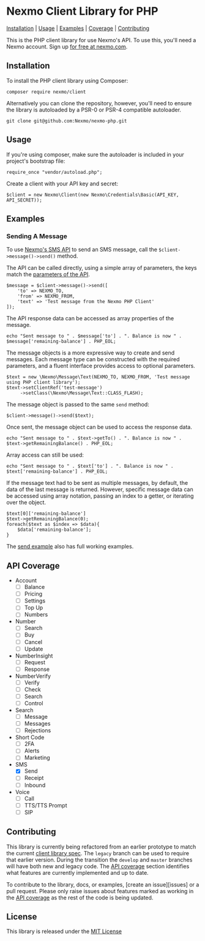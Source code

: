 Nexmo Client Library for PHP 
============================

[Installation](#Installation) | [Usage](#Usage) |  [Examples](#Examples) | [Coverage](#API-Coverage) | [Contributing](#Contributing)  

This is the PHP client library for use Nexmo's API. To use this, you'll need a Nexmo account. Sign up [for free at 
nexmo.com][signup].

Installation
------------

To install the PHP client library using Composer:

    composer require nexmo/client

Alternatively you can clone the repository, however, you'll need to ensure the library is autoloaded by a PSR-0 or PSR-4
compatible autoloader.

    git clone git@github.com:Nexmo/nexmo-php.git

Usage
-----

If you're using composer, make sure the autoloader is included in your project's bootstrap file:

    require_once "vendor/autoload.php";
    
Create a client with your API key and secret:

    $client = new Nexmo\Client(new Nexmo\Credentials\Basic(API_KEY, API_SECRET));     

Examples
--------

### Sending A Message

To use [Nexmo's SMS API][doc_sms] to send an SMS message, call the `$client->message()->send()` method.

The API can be called directly, using a simple array of parameters, the keys match the [parameters of the API][doc_sms].

    $message = $client->message()->send([
        'to' => NEXMO_TO,
        'from' => NEXMO_FROM,
        'text' => 'Test message from the Nexmo PHP Client'
    ]);
    
The API response data can be accessed as array properties of the message. 

    echo "Sent message to " . $message['to'] . ". Balance is now " . $message['remaining-balance'] . PHP_EOL;
    
The message objects is a more expressive way to create and send messages. Each message type can be constructed with the 
required parameters, and a fluent interface provides access to optional parameters.

    $text = new \Nexmo\Message\Text(NEXMO_TO, NEXMO_FROM, 'Test message using PHP client library');
    $text->setClientRef('test-message')
         ->setClass(\Nexmo\Message\Text::CLASS_FLASH);

The message object is passed to the same `send` method:

    $client->message()->send($text);
    
Once sent, the message object can be used to access the response data.

    echo "Sent message to " . $text->getTo() . ". Balance is now " . $text->getRemainingBalance() . PHP_EOL;
    
Array access can still be used:

    echo "Sent message to " . $text['to'] . ". Balance is now " . $text['remaining-balance'] . PHP_EOL;
    
If the message text had to be sent as multiple messages, by default, the data of the last message is returned. However,
specific message data can be accessed using array notation, passing an index to a getter, or iterating over the object.

    $text[0]['remaining-balance']
    $text->getRemainingBalance(0);
    foreach($text as $index => $data){
        $data['remaining-balance'];
    }

The [send example][send_example] also has full working examples.

API Coverage
------------

* Account
    * [ ] Balance
    * [ ] Pricing
    * [ ] Settings
    * [ ] Top Up
    * [ ] Numbers
* Number
    * [ ] Search
    * [ ] Buy
    * [ ] Cancel
    * [ ] Update
* NumberInsight
    * [ ] Request
    * [ ] Response
* NumberVerify
    * [ ] Verify
    * [ ] Check
    * [ ] Search
    * [ ] Control
* Search
    * [ ] Message
    * [ ] Messages
    * [ ] Rejections
* Short Code
    * [ ] 2FA
    * [ ] Alerts
    * [ ] Marketing
* SMS
    * [X] Send
    * [ ] Receipt
    * [ ] Inbound
* Voice
    * [ ] Call
    * [ ] TTS/TTS Prompt
    * [ ] SIP

Contributing
------------

This library is currently being refactored from an earlier prototype to match the current [client library spec][spec].
The `legacy` branch can be used to require that earlier version. During the transition the `develop` and `master` 
branches will have both new and legacy code. The [API coverage](#API-Coverage) section identifies what features are 
currently implemented and up to date. 

To contribute to the library, docs, or examples, [create an issue][issues] or a pull request. Please only raise issues
about features marked as working in the [API coverage](#API-Coverage) as the rest of the code is being updated.

License
-------

This library is released under the [MIT License][license]

[signup]: http://nexmo.com
[doc_sms]: https://docs.nexmo.com/api-ref/sms-api
[license]: LICENSE.txt
[send_example]: examples/send.php
[spec]: https://github.com/Nexmo/client-library-specification